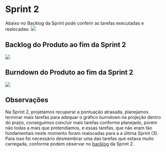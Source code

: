 # Sprint 2

Abaixo no Backlog da Sprint pode conferir as tarefas executadas e realocadas:
![](https://github.com/cpusfatec/cpusfatec/blob/master/Sprint%202/Backlog%20da%20Sprint%202.png)

## Backlog do Produto ao fim da Sprint 2
![](https://github.com/cpusfatec/cpusfatec/blob/master/Sprint%202/Backlog%20do%20Produto%20Sprint%202.png)

## Burndown do Produto ao fim da Sprint 2
![](https://github.com/cpusfatec/cpusfatec/blob/master/Sprint%202/Burndown.png)

## Observações
Na Sprint 2, projetamos recuperar a pontuação atrasada, planejamos terminar mais tarefas para adequar o gráfico burndown na projeção dentro do prazo, conseguimos concluir mais tarefas conforme planejado, porém não todas a mais que pretendíamos, e essas tarefas, que não eram tão fundamentais neste momento foram realocadas para a a última Sprint (3). Para isso foi necessário desmembrar uma das tarefas que estava muito carregada, conforme podem observar no [backlog](https://github.com/cpusfatec/cpusfatec/tree/master/Sprint%202) da Sprint 2.
